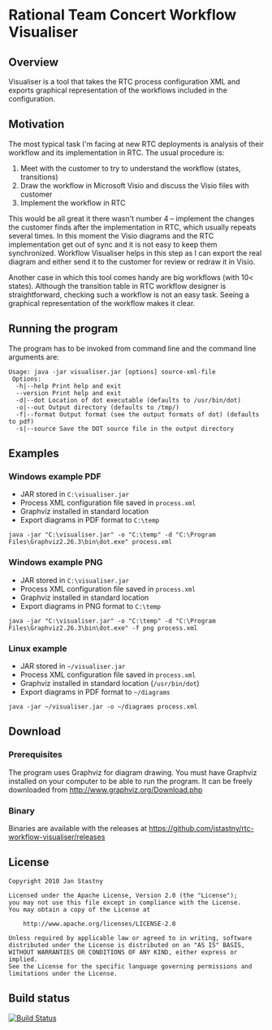 # Rational Team Concert Workflow Visualiser

## Overview
Visualiser is a tool that takes the RTC process configuration XML and exports graphical representation of the workflows included in the configuration.

## Motivation
The most typical task I'm facing at new RTC deployments is analysis of their workflow and its implementation in RTC. The usual procedure is:

1. Meet with the customer to try to understand the workflow (states, transitions)
2. Draw the workflow in Microsoft Visio and discuss the Visio files with customer
3. Implement the workflow in RTC

This would be all great it there wasn't number 4 – implement the changes the customer finds after the implementation in RTC, which usually repeats several times. In this moment the Visio diagrams and the RTC implementation get out of sync and it is not easy to keep them synchronized. Workflow Visualiser helps in this step as I can export the real diagram and either send it to the customer for review or redraw it in Visio.

Another case in which this tool comes handy are big workflows (with 10< states). Although the transition table in RTC workflow designer is straightforward, checking such a workflow is not an easy task. Seeing a graphical representation of the workflow makes it clear.


## Running the program
The program has to be invoked from command line and the command line arguments are:
```
Usage: java -jar visualiser.jar [options] source-xml-file
 Options:
  -h|--help Print help and exit
  --version Print help and exit
  -d|--dot Location of dot executable (defaults to /usr/bin/dot)
  -o|--out Output directory (defaults to /tmp/)
  -f|--format Output format (see the output formats of dot) (defaults to pdf)
  -s|--source Save the DOT source file in the output directory
```

## Examples

### Windows example PDF

- JAR stored in `C:\visualiser.jar`
- Process XML configuration file saved in `process.xml`
- Graphviz installed in standard location
- Export diagrams in PDF format to `C:\temp`
```
java -jar "C:\visualiser.jar" -o "C:\temp" -d "C:\Program Files\Graphviz2.26.3\bin\dot.exe" process.xml
```

### Windows example PNG

- JAR stored in `C:\visualiser.jar`
- Process XML configuration file saved in `process.xml`
- Graphviz installed in standard location
- Export diagrams in PNG format to `C:\temp`
```
java -jar "C:\visualiser.jar" -o "C:\temp" -d "C:\Program Files\Graphviz2.26.3\bin\dot.exe" -f png process.xml
```

### Linux example

- JAR stored in `~/visualiser.jar`
- Process XML configuration file saved in `process.xml`
- Graphviz installed in standard location (`/usr/bin/dot`)
- Export diagrams in PDF format to `~/diagrams`
```
java -jar ~/visualiser.jar -o ~/diagrams process.xml
```

## Download

### Prerequisites

The program uses Graphviz for diagram drawing. You must have Graphviz installed on your computer to be able to run the program. It can be freely downloaded from http://www.graphviz.org/Download.php

### Binary
Binaries are available with the releases at https://github.com/jstastny/rtc-workflow-visualiser/releases

## License

    Copyright 2010 Jan Stastny

    Licensed under the Apache License, Version 2.0 (the "License");
    you may not use this file except in compliance with the License.
    You may obtain a copy of the License at

        http://www.apache.org/licenses/LICENSE-2.0

    Unless required by applicable law or agreed to in writing, software
    distributed under the License is distributed on an "AS IS" BASIS,
    WITHOUT WARRANTIES OR CONDITIONS OF ANY KIND, either express or implied.
    See the License for the specific language governing permissions and
    limitations under the License.

## Build status
[![Build Status](https://travis-ci.org/jstastny/rtc-workflow-visualiser.svg?branch=master)](https://travis-ci.org/jstastny/rtc-workflow-visualiser)
